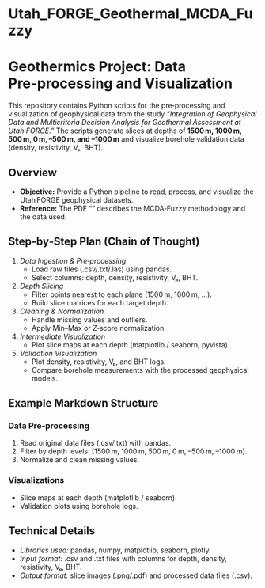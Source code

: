 # Utah_FORGE_Geothermal_MCDA_Fuzzy

# Geothermics Project: Data Pre‑processing and Visualization

This repository contains Python scripts for the pre‑processing and visualization of geophysical data from the study *“Integration of Geophysical Data and Multicriteria Decision Analysis for Geothermal Assessment at Utah FORGE.”* The scripts generate slices at depths of **1500 m, 1000 m, 500 m, 0 m, –500 m, and –1000 m** and visualize borehole validation data (density, resistivity, Vₚ, BHT).  

## Overview
- **Objective:** Provide a Python pipeline to read, process, and visualize the Utah FORGE geophysical datasets.  
- **Reference:** The PDF “” describes the MCDA‑Fuzzy methodology and the data used.

## Step-by‑Step Plan (Chain of Thought)
1. *Data Ingestion & Pre‑processing*  
   - Load raw files (.csv/.txt/.las) using pandas.  
   - Select columns: depth, density, resistivity, Vₚ, BHT.  
2. *Depth Slicing*  
   - Filter points nearest to each plane (1500 m, 1000 m, …).  
   - Build slice matrices for each target depth.  
3. *Cleaning & Normalization*  
   - Handle missing values and outliers.  
   - Apply Min–Max or Z‑score normalization.  
4. *Intermediate Visualization*  
   - Plot slice maps at each depth (matplotlib / seaborn, pyvista).  
5. *Validation Visualization*  
   - Plot density, resistivity, Vₚ, and BHT logs.  
   - Compare borehole measurements with the processed geophysical models.

## Example Markdown Structure  
### Data Pre‑processing
1. Read original data files (.csv/.txt) with pandas.  
2. Filter by depth levels: [1500 m, 1000 m, 500 m, 0 m, –500 m, –1000 m].  
3. Normalize and clean missing values.

### Visualizations
- Slice maps at each depth (matplotlib / seaborn).  
- Validation plots using borehole logs.

## Technical Details
- *Libraries used:* pandas, numpy, matplotlib, seaborn, plotly.  
- *Input format:* .csv and .txt files with columns for depth, density, resistivity, Vₚ, BHT.  
- *Output format:* slice images (.png/.pdf) and processed data files (.csv).  
